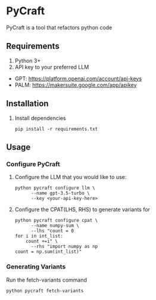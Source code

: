 # PyCraft
PyCraft is a tool that refactors python code

## Requirements
1. Python 3+
2. API key to your preferred LLM

- GPT: https://platform.openai.com/account/api-keys
- PALM: https://makersuite.google.com/app/apikey

## Installation

1. Install dependencies 

    `pip install -r requirements.txt`

## Usage

### Configure PyCraft
1. Configure the LLM that you would like to use:

   ```
   python pycraft configure llm \
         --name gpt-3.5-turbo \
         --key <your-api-key-here>
   ```
2. Configure the CPAT(LHS, RHS) to generate variants for

   ```
   python pycraft configure cpat \
         --name numpy-sum \
         --lhs "count = 0
   for i in int_list:
       count +=i" \
         --rhs "import numpy as np
   count = np.sum(int_list)"
   ```

### Generating Variants
Run the fetch-variants command
```
python pycraft fetch-variants
```

